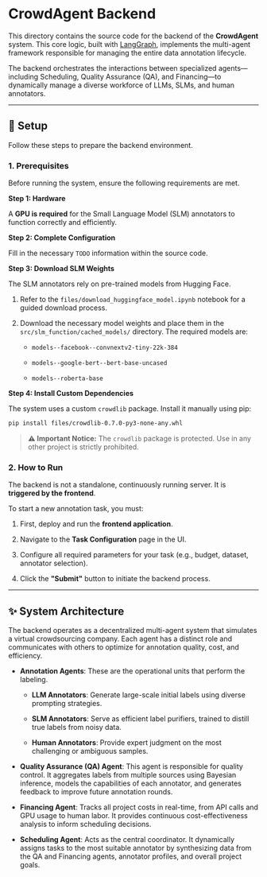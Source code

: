 # CrowdAgent Backend

This directory contains the source code for the backend of the **CrowdAgent** system. This core logic, built with [LangGraph](https://www.langchain.com/langgraph), implements the multi-agent framework responsible for managing the entire data annotation lifecycle.

The backend orchestrates the interactions between specialized agents—including Scheduling, Quality Assurance (QA), and Financing—to dynamically manage a diverse workforce of LLMs, SLMs, and human annotators.

---

## 🚀 Setup

Follow these steps to prepare the backend environment.

### 1. Prerequisites

Before running the system, ensure the following requirements are met.

**Step 1: Hardware**

A **GPU is required** for the Small Language Model (SLM) annotators to function correctly and efficiently.

**Step 2: Complete Configuration**

Fill in the necessary `TODO` information within the source code.

**Step 3: Download SLM Weights**

The SLM annotators rely on pre-trained models from Hugging Face.

1. Refer to the `files/download_huggingface_model.ipynb` notebook for a guided download process.

2. Download the necessary model weights and place them in the `src/slm_function/cached_models/` directory. The required models are:
   
   - `models--facebook--convnextv2-tiny-22k-384`
   
   - `models--google-bert--bert-base-uncased`
   
   - `models--roberta-base`

**Step 4: Install Custom Dependencies**

The system uses a custom `crowdlib` package. Install it manually using pip:

```Bash
pip install files/crowdlib-0.7.0-py3-none-any.whl
```

> **⚠️ Important Notice:** The `crowdlib` package is protected. Use in any other project is strictly prohibited.

### 2. How to Run

The backend is not a standalone, continuously running server. It is **triggered by the frontend**.

To start a new annotation task, you must:

1. First, deploy and run the **frontend application**.

2. Navigate to the **Task Configuration** page in the UI.

3. Configure all required parameters for your task (e.g., budget, dataset, annotator selection).

4. Click the **"Submit"** button to initiate the backend process.

---

## ✨ System Architecture

The backend operates as a decentralized multi-agent system that simulates a virtual crowdsourcing company. Each agent has a distinct role and communicates with others to optimize for annotation quality, cost, and efficiency.

- **Annotation Agents**: These are the operational units that perform the labeling.
  
  - **LLM Annotators**: Generate large-scale initial labels using diverse prompting strategies.
  
  - **SLM Annotators**: Serve as efficient label purifiers, trained to distill true labels from noisy data.
  
  - **Human Annotators**: Provide expert judgment on the most challenging or ambiguous samples.

- **Quality Assurance (QA) Agent**: This agent is responsible for quality control. It aggregates labels from multiple sources using Bayesian inference, models the capabilities of each annotator, and generates feedback to improve future annotation rounds.

- **Financing Agent**: Tracks all project costs in real-time, from API calls and GPU usage to human labor. It provides continuous cost-effectiveness analysis to inform scheduling decisions.

- **Scheduling Agent**: Acts as the central coordinator. It dynamically assigns tasks to the most suitable annotator by synthesizing data from the QA and Financing agents, annotator profiles, and overall project goals.

